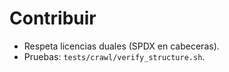 # Contribuir
- Respeta licencias duales (SPDX en cabeceras).
- Pruebas: `tests/crawl/verify_structure.sh`.
